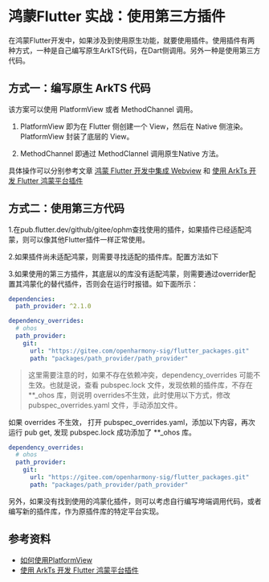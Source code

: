 # 鸿蒙Flutter 实战：使用第三方插件

在鸿蒙Flutter开发中，如果涉及到使用原生功能，就要使用插件。使用插件有两种方式，一种是自己编写原生ArkTS代码，在Dart侧调用。另外一种是使用第三方代码。

## 方式一：编写原生 ArkTS 代码

该方案可以使用 PlatformView 或者 MethodChannel 调用。

1. PlatformView 即为在 Flutter 侧创建一个 View，然后在 Native 侧渲染。PlatformView 封装了底层的 View。

2. MethodChannel 即通过 MethodClannel 调用原生Native 方法。

具体操作可以分别参考文章 [鸿蒙 Flutter 开发中集成 Webview](https://gitee.com/zacks/awesome-harmonyos-flutter/blob/master/%E9%B8%BF%E8%92%99Flutter%E5%AE%9E%E6%88%98%EF%BC%9A03-%E9%B8%BF%E8%92%99Flutter%E5%BC%80%E5%8F%91%E4%B8%AD%E9%9B%86%E6%88%90Webview.md) 和 [使用 ArkTs 开发 Flutter 鸿蒙平台插件](https://gitee.com/zacks/awesome-harmonyos-flutter/blob/master/%E9%B8%BF%E8%92%99Flutter%E5%AE%9E%E6%88%98%EF%BC%9A06-%E4%BD%BF%E7%94%A8ArkTs%E5%BC%80%E5%8F%91Flutter%E9%B8%BF%E8%92%99%E6%8F%92%E4%BB%B6.md)

## 方式二：使用第三方代码

1.在pub.flutter.dev/github/gitee/ophm查找使用的插件，如果插件已经适配鸿蒙，则可以像其他Flutter插件一样正常使用。

2.如果插件尚未适配鸿蒙，则需要寻找适配的插件库。配置方法如下

3.如果使用的第三方插件，其底层以的库没有适配鸿蒙，则需要通过overrider配置其鸿蒙化的替代插件，否则会在运行时报错。如下面所示：

```yaml
dependencies:
  path_provider: ^2.1.0

dependency_overrides:
  # ohos
  path_provider:
    git:
      url: "https://gitee.com/openharmony-sig/flutter_packages.git"
      path: "packages/path_provider/path_provider"
```

> 这里需要注意的时，如果不存在依赖冲突，dependency_overrides 可能不生效。也就是说，查看 pubspec.lock 文件，发现依赖的插件库，不存在 **_ohos 库，则说明 overrides不生效，此时使用以下方式，修改 pubspec_overrides.yaml 文件，手动添加文件。

如果 overrides 不生效， 打开 pubspec_overrides.yaml，添加以下内容，再次运行 pub get, 发现 pubspec.lock 成功添加了 **_ohos 库。

```yaml
dependency_overrides:
  # ohos
  path_provider:
    git:
      url: "https://gitee.com/openharmony-sig/flutter_packages.git"
      path: "packages/path_provider/path_provider"
```

另外，如果没有找到使用的鸿蒙化插件，则可以考虑自行编写垮端调用代码，或者编写新的插件库，作为原插件库的特定平台实现。

## 参考资料

- [如何使用PlatformView](https://gitee.com/openharmony-sig/flutter_samples/blob/master/ohos/docs/04_development/%E5%A6%82%E4%BD%95%E4%BD%BF%E7%94%A8PlatformView.md)
- [使用 ArkTs 开发 Flutter 鸿蒙平台插件](https://gitee.com/zacks/awesome-harmonyos-flutter/blob/master/%E9%B8%BF%E8%92%99Flutter%E5%AE%9E%E6%88%98%EF%BC%9A06-%E4%BD%BF%E7%94%A8ArkTs%E5%BC%80%E5%8F%91Flutter%E9%B8%BF%E8%92%99%E6%8F%92%E4%BB%B6.md)